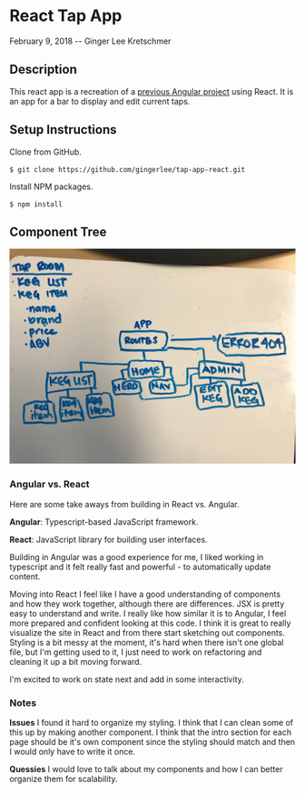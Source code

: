 # React Tap App
February 9, 2018 -- Ginger Lee Kretschmer

## Description
This react app is a recreation of a [previous Angular project](https://github.com/gingerlee/tap-app) using React. It is an app for a bar to display and edit current taps.

## Setup Instructions

Clone from GitHub.
```
$ git clone https://github.com/gingerlee/tap-app-react.git
```

Install NPM packages.
```
$ npm install
```

## Component Tree
![Component Tree](src/assets/images/component-tree.JPG)


### Angular vs. React

Here are some take aways from building in React vs. Angular.

**Angular**: Typescript-based JavaScript framework.

**React**: JavaScript library for building user interfaces.

Building in Angular was a good experience for me, I liked working in typescript and it felt really fast and powerful - to automatically update content.

Moving into React I feel like I have a good understanding of components and how they work together, although there are differences. JSX is pretty easy to understand and write. I really like how similar it is to Angular, I feel more prepared and confident looking at this code. I think it is great to really visualize the site in React and from there start sketching out components. Styling is a bit messy at the moment, it's hard when there isn't one global file, but I'm getting used to it, I just need to work on refactoring and cleaning it up a bit moving forward.

I'm excited to work on state next and add in some interactivity.



### Notes
**Issues**
I found it hard to organize my styling. I think that I can clean some of this up by making another component. I think that the intro section for each page should be it's own component since the styling should match and then I would only have to write it once.

**Quessies**
I would love to talk about my components and how I can better organize them for scalability.
